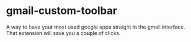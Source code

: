 # gmail-custom-toolbar
A way to have your most used google apps straight in the gmail interface. That extension will save you a couple of clicks.
